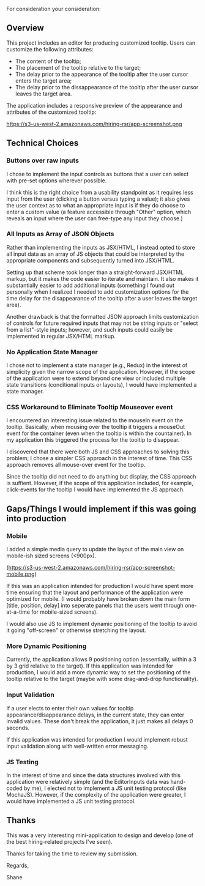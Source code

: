 For consideration your consideration:

## Overview

This project includes an editor for producing customized tooltip.  Users can customize the following attributes:
- The content of the tooltip;
- The placement of the tooltip relative to the target;
- The delay prior to the appearance of the tooltip after the user cursor enters the target area;
- The delay prior to the dissappearance of the tooltip after the user cursor leaves the target area.

The application includes a responsive preview of the appearance and attributes of the customized tooltip: 

https://s3-us-west-2.amazonaws.com/hiring-rsr/app-screenshot.png

## Technical Choices


### Buttons over raw inputs
I chose to implement the input controls as buttons that a user can select with pre-set options wherever possible.  

I think this is the right choice from a usability standpoint as it requires less input from the user (clicking a button versus typing a value); it also gives the user context as to what an appropriate input is if they do choose to enter a custom value (a feature accessible through "Other" option, which reveals an input where the user can free-type any input they choose.)

### All Inputs as Array of JSON Objects

Rather than implementing the inputs as JSX/HTML, I instead opted to store all input data as an array of JS objects that could be interpreted by the appropriate components and subsequently turned into JSX/HTML.

Setting up that scheme took longer than a straight-forward JSX/HTML markup, but it makes the code easier to iterate and maintain.  It also makes it substantially easier to add additional inputs (something I found out personally when I realized I needed to add customization options for the time delay for the disappearance of the tooltip after a user leaves the target area).

Another drawback is that the formatted JSON approach limits customization of controls for future required inputs that may not be string inputs or "select from a list"-style inputs; however, and such inputs could easily be implemented in regular JSX/HTML markup.

### No Application State Manager

I chose not to implement a state manager (e.g., Redux) in the interest of simplicity given the narrow scope of the application.  However, if the scope of the application were to extend beyond one view or included multiple state transitions (conditional inputs or layouts), I would have implemented a state manager.


### CSS Workaround to Eliminate Tooltip Mouseover event

I encountered an interesting issue related to the mouseIn event on the tooltip.  Basically, when mousing over the tooltip it triggers a mouseOut event for the container (even when the tooltip is within the countainer). In my application this triggered the process for the tooltip to disappear.

I discovered that there were both JS and CSS approaches to solving this problem; I chose a simpler CSS approach in the interest of time. This CSS approach removes all mouse-over event for the tooltip.

Since the tooltip did not need to do anything but display, the CSS approach is suffient.  However, if the scope of this application included, for example, click-events for the tooltip I would have implemented the JS approach.


## Gaps/Things I would implement if this was going into production

### Mobile

I added a simple media query to update the layout of the main view on mobile-ish sized screens (<900px).

(https://s3-us-west-2.amazonaws.com/hiring-rsr/app-screenshot-mobile.png)

If this was an application intended for production I would have spent more time ensuring that the layout and performance of the application were optimized for mobile. (I would probably have broken down the main form [title, position, delay] into seperate panels that the users went through one-at-a-time for mobile-sized screens).

I would also use JS to implement dynamic positioning of the tooltip to avoid it going "off-screen" or otherwise stretching the layout.

### More Dynamic Positioning

Currently, the application allows 9 positioning option (essentially, within a 3 by 3 grid relative to the target).  If this application was intended for production, I would add a more dynamic way to set the positioning of the tooltip relative to the target (maybe with some drag-and-drop functionality).


### Input Validation

If a user elects to enter their own values for tooltip appearance/disappearance delays, in the current state, they can enter invalid values.  These don't break the application, it just makes all delays 0 seconds.

If this application was intended for production I would implement robust input validation along with well-written error messaging.


### JS Testing

In the interest of time and since the data structures involved with this application were relatively simple (and the EditorInputs data was hand-coded by me), I elected not to implement a JS unit testing protocol (like MochaJS).  However, if the complexity of the application were greater, I would have implemented a JS unit testing protocol.

## Thanks

This was a very interesting mini-application to design and develop (one of the best hiring-related projects I've seen).

Thanks for taking the time to review my submission.

Regards,

Shane